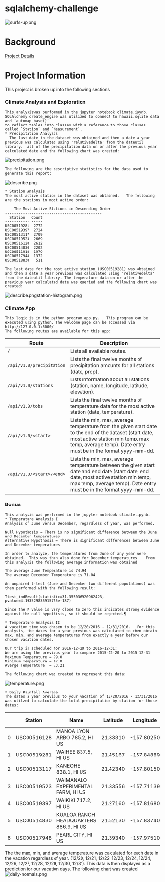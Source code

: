 # sqlalchemy-challenge
![surfs-up.png](Images/surfs-up.png)

# Background
[Project Details](project_instructions_README.md)

# Project Information
This project is broken up into the following sections:
### Climate Analysis and Exploration
    This analysiswas performed in the jupyter notebook climate.ipynb.  
    SQLAlchemy create_engine was utilized to connect to hawaii.sqlite data and `automap_base()`
    to reflect tables into classes with a reference to those classes called `Station` and `Measurement`.
    * Precipitation Analysis
      The last date in the dataset was obtained and then a date a year previous was calculated using 'relativedelta' from the dateutil library.  All of the precipitation data on or after the previous year calculated date and the following chart was created:
![precipitation.png](Images/precipitation.png)
    
    The following are the descriptive statistics for the data used to generate this report:

![describe.png](Images/describe.png)    
  
    * Station Analysis
    The most active station in the dataset was obtained.   The following are the stations in most active order:
    
        The Most Active Stations in Descending Order
    --------------------------------------------
      Station   Count
    ----------- -----
    USC00519281  2772
    USC00519397  2724
    USC00513117  2709
    USC00519523  2669
    USC00516128  2612
    USC00514830  2202
    USC00511918  1979
    USC00517948  1372
    USC00518838   511

    The last date for the most active station (USC00519281) was obtained and then a date a year previous was calculated using 'relativedelta' from the dateutil library. The temperature data on or after the previous year calculated date was queried and the following chart was created:

![describe.pngstation-histogram.png](Images/station-histogram.png)    
  

### Climate App
    This logic is in the python program app.py.   This program can be executed using python. The welcome page can be accessed via http://127.0.0.1:5000/
    The following routes are available for this app:
    
| Route                               | Description    
| ----------------------------------- |-------------------- |
|  `/`                                | Lists all available routes.  | 
| `/api/v1.0/precipitation`           | Lists the final twelve months of precipitation amounts for all stations (date, prcp).|
| `/api/v1.0/stations`                | Lists information about all stations (station, name, longitude, latitude, elevation). |
| `/api/v1.0/tobs`                    | Lists the final twelve months of temperature data for the most active station (date, temperature). |
| `/api/v1.0/<start>`                 | Lists the min, max, average temperature from the given start date to the end of the dataset (start date, most active station min temp, max temp, average temp).  Date entry must be in the format yyyy-mm-dd. |
| `/api/v1.0/<start>/<end>`           | Lists the min, max, average temperature between the given start date and end date (start date, end date, most active station min temp, max temp, average temp).  Date entry must be in the format yyyy-mm-dd.  |



### Bonus
    This analysis was performed in the jupyter notebook climate.ipynb.  
    * Temperature Analysis I
    Analysis of June versus December, regardless of year, was performed.

    Null Hypothosis = There is no significant difference between the June and December temperatures 
    Alternative Hypothosis = There is significant differences between June and December temperatures

    In order to analyze, the temperatures from June of any year were obtained.  This was then also done for December temperatures.   From this analysis the following average information was obtained:
    
    The average June Temperature is 74.94
    The average December Temperature is 71.04

    An unpaired t-test (June and December two different populations) was then performed with the following result:

    Ttest_indResult(statistic=31.355036920962423, pvalue=4.193529835915755e-187)

    Since the P value is very close to zero this indicates strong evidence against the null hypothisis, so it should be rejected.¶

    * Temperature Analysis II
    A vacation time was chosen to be 12/20/2016 - 12/31/2016.   For this analysis, the dates for a year previous was calculated to then obtain max, min, and average temperatures from exactly a year before our chosen vacation dates.

    Our trip is scheduled for 2016-12-20 to 2016-12-31:
    We are using the previous year to compare 2015-12-20 to 2015-12-31
    Maximum Temperature = 79.0
    Minimum Temperature = 67.0
    Averge Temperature  = 73.21

    The following chart was created to represent this data:
![temperature.png](Images/temperature.png)  

    * Daily Rainfall Average
    The dates a year previous to your vacation of 12/20/2016 - 12/31/2016 was utilzed to calculate the total precipitation by station for those dates:
 |   	|Station	|Name	|Latitude	|Longitude	|Elevation	|Total Precipitation|
 |------|-----------|-------|-----------|-----------|-----------|-------------------|
|0	|USC00516128	|MANOA LYON ARBO 785.2, HI US	|21.33310	|-157.80250	|152.4	|6.34|
|1	|USC00519281	|WAIHEE 837.5, HI US	|21.45167	|-157.84889	|32.9	|3.03|
|2	|USC00513117	|KANEOHE 838.1, HI US	|21.42340	|-157.80150	|14.6	|1.91|
|3	|USC00519523	|WAIMANALO EXPERIMENTAL FARM, HI US	|21.33556	|-157.71139	|19.5	|0.96|
|4	|USC00519397	|WAIKIKI 717.2, HI US	|21.27160	|-157.81680	|3.0	|0.50|
|5	|USC00514830	|KUALOA RANCH HEADQUARTERS 886.9, HI US	|21.52130	|-157.83740	|7.0	|0.45|
|6	|USC00517948	|PEARL CITY, HI US	|21.39340	|-157.97510	|11.9	|0.00|

The the max, min, and average temperature was calculated for each date in the vacation regardless of year. (12/20, 12/21, 12/22, 12/23, 12/24, 12/24, 12/26, 12/27, 12/28, 12/29, 12/30, 12/31).  This data is then displayed as a prediction for our vacation days.  The following chart was created:
![daily-normals.png](Images/daily-normals.png)  